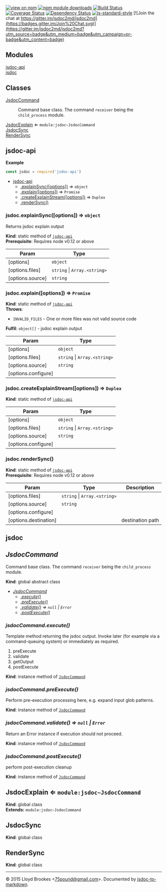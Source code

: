 [![view on npm](http://img.shields.io/npm/v/jsdoc-api.svg)](https://www.npmjs.org/package/jsdoc-api)
[![npm module downloads](http://img.shields.io/npm/dt/jsdoc-api.svg)](https://www.npmjs.org/package/jsdoc-api)
[![Build Status](https://travis-ci.org/jsdoc2md/jsdoc-api.svg?branch=master)](https://travis-ci.org/jsdoc2md/jsdoc-api)
[![Coverage Status](https://coveralls.io/repos/jsdoc2md/jsdoc-api/badge.svg?branch=master&service=github)](https://coveralls.io/github/jsdoc2md/jsdoc-api?branch=master)
[![Dependency Status](https://david-dm.org/jsdoc2md/jsdoc-api.svg)](https://david-dm.org/jsdoc2md/jsdoc-api)
[![js-standard-style](https://img.shields.io/badge/code%20style-standard-brightgreen.svg)](https://github.com/feross/standard)
[![Join the chat at https://gitter.im/jsdoc2md/jsdoc2md](https://badges.gitter.im/Join%20Chat.svg)](https://gitter.im/jsdoc2md/jsdoc2md?utm_source=badge&utm_medium=badge&utm_campaign=pr-badge&utm_content=badge)

## Modules

<dl>
<dt><a href="#module_jsdoc-api">jsdoc-api</a></dt>
<dd></dd>
<dt><a href="#module_jsdoc">jsdoc</a></dt>
<dd></dd>
</dl>

## Classes

<dl>
<dt><a href="#JsdocCommand">JsdocCommand</a></dt>
<dd><p>Command base class. The command <code>receiver</code> being the <code>child_process</code> module.</p>
</dd>
<dt><a href="#JsdocExplain">JsdocExplain</a> ⇐ <code>module:jsdoc~JsdocCommand</code></dt>
<dd></dd>
<dt><a href="#JsdocSync">JsdocSync</a></dt>
<dd></dd>
<dt><a href="#RenderSync">RenderSync</a></dt>
<dd></dd>
</dl>

<a name="module_jsdoc-api"></a>
## jsdoc-api
**Example**  
```js
const jsdoc = require('jsdoc-api')
```

* [jsdoc-api](#module_jsdoc-api)
    * [.explainSync([options])](#module_jsdoc-api.explainSync) ⇒ <code>object</code>
    * [.explain([options])](#module_jsdoc-api.explain) ⇒ <code>Promise</code>
    * [.createExplainStream([options])](#module_jsdoc-api.createExplainStream) ⇒ <code>Duplex</code>
    * [.renderSync()](#module_jsdoc-api.renderSync)

<a name="module_jsdoc-api.explainSync"></a>
### jsdoc.explainSync([options]) ⇒ <code>object</code>
Returns jsdoc explain output

**Kind**: static method of <code>[jsdoc-api](#module_jsdoc-api)</code>  
**Prerequisite**: Requires node v0.12 or above  

| Param | Type |
| --- | --- |
| [options] | <code>object</code> | 
| [options.files] | <code>string</code> &#124; <code>Array.&lt;string&gt;</code> | 
| [options.source] | <code>string</code> | 

<a name="module_jsdoc-api.explain"></a>
### jsdoc.explain([options]) ⇒ <code>Promise</code>
**Kind**: static method of <code>[jsdoc-api](#module_jsdoc-api)</code>  
**Throws**:

- `INVALID_FILES` - One or more files was not valid source code

**Fulfil**: <code>object[]</code> - jsdoc explain output  

| Param | Type |
| --- | --- |
| [options] | <code>object</code> | 
| [options.files] | <code>string</code> &#124; <code>Array.&lt;string&gt;</code> | 
| [options.source] | <code>string</code> | 
| [options.configure] |  | 

<a name="module_jsdoc-api.createExplainStream"></a>
### jsdoc.createExplainStream([options]) ⇒ <code>Duplex</code>
**Kind**: static method of <code>[jsdoc-api](#module_jsdoc-api)</code>  

| Param | Type |
| --- | --- |
| [options] | <code>object</code> | 
| [options.files] | <code>string</code> &#124; <code>Array.&lt;string&gt;</code> | 
| [options.source] | <code>string</code> | 
| [options.configure] |  | 

<a name="module_jsdoc-api.renderSync"></a>
### jsdoc.renderSync()
**Kind**: static method of <code>[jsdoc-api](#module_jsdoc-api)</code>  
**Prerequisite**: Requires node v0.12 or above  

| Param | Type | Description |
| --- | --- | --- |
| [options.files] | <code>string</code> &#124; <code>Array.&lt;string&gt;</code> |  |
| [options.source] | <code>string</code> |  |
| [options.configure] |  |  |
| [options.destination] |  | destination path |

<a name="module_jsdoc"></a>
## jsdoc
<a name="JsdocCommand"></a>
## *JsdocCommand*
Command base class. The command `receiver` being the `child_process` module.

**Kind**: global abstract class  

* *[JsdocCommand](#JsdocCommand)*
    * *[.execute()](#JsdocCommand+execute)*
    * *[.preExecute()](#JsdocCommand+preExecute)*
    * *[.validate()](#JsdocCommand+validate) ⇒ <code>null</code> &#124; <code>Error</code>*
    * *[.postExecute()](#JsdocCommand+postExecute)*

<a name="JsdocCommand+execute"></a>
### *jsdocCommand.execute()*
Template method returning the jsdoc output. Invoke later (for example via a command-queuing system) or immediately as required.

1. preExecute
2. validate
3. getOutput
4. postExecute

**Kind**: instance method of <code>[JsdocCommand](#JsdocCommand)</code>  
<a name="JsdocCommand+preExecute"></a>
### *jsdocCommand.preExecute()*
Perform pre-execution processing here, e.g. expand input glob patterns.

**Kind**: instance method of <code>[JsdocCommand](#JsdocCommand)</code>  
<a name="JsdocCommand+validate"></a>
### *jsdocCommand.validate() ⇒ <code>null</code> &#124; <code>Error</code>*
Return an Error instance if execution should not proceed.

**Kind**: instance method of <code>[JsdocCommand](#JsdocCommand)</code>  
<a name="JsdocCommand+postExecute"></a>
### *jsdocCommand.postExecute()*
perform post-execution cleanup

**Kind**: instance method of <code>[JsdocCommand](#JsdocCommand)</code>  
<a name="JsdocExplain"></a>
## JsdocExplain ⇐ <code>module:jsdoc~JsdocCommand</code>
**Kind**: global class  
**Extends:** <code>module:jsdoc~JsdocCommand</code>  
<a name="JsdocSync"></a>
## JsdocSync
**Kind**: global class  
<a name="RenderSync"></a>
## RenderSync
**Kind**: global class  

* * *

&copy; 2015 Lloyd Brookes \<75pound@gmail.com\>. Documented by [jsdoc-to-markdown](https://github.com/jsdoc2md/jsdoc-to-markdown).

